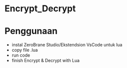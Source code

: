 # Encrypt_Decrypt

# Penggunaan
- instal ZeroBrane Studio/Ekstendsion VsCode untuk lua
- copy file .lua
- run code
- finish
Encrypt &amp; Decrypt with Lua
